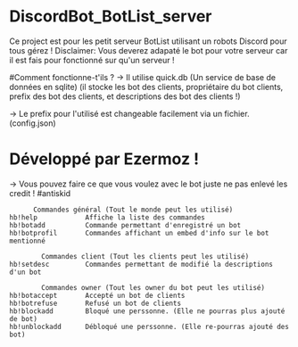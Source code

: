 # DiscordBot_BotList_server
Ce project est pour les petit serveur BotList utilisant un robots Discord pour tous gérez ! Disclaimer: Vous deverez adapaté le bot pour votre serveur car il est fais pour fonctionné sur qu'un serveur !

#Comment fonctionne-t'ils ?
-> Il utilise quick.db (Un service de base de données en sqlite)
 (il stocke les bot des clients, propriétaire du bot clients, prefix des bot des clients, et descriptions des bot des clients !)
 
 -> Le prefix pour l'utilisé est changeable facilement via un fichier. (config.json)

# Développé par Ezermoz ! 
-> Vous pouvez faire ce que vous voulez avec le bot juste ne pas enlevé les credit !
    #antiskid
    
  ```
        Commandes général (Tout le monde peut les utilisé)
hb!help            Affiche la liste des commandes
hb!botadd          Commande permettant d'enregistré un bot
hb!botprofil       Commandes affichant un embed d'info sur le bot mentionné
```

```
        Commandes client (Tout les clients peut les utilisé)
hb!setdesc         Commandes permettant de modifié la descriptions d'un bot
```

```
        Commandes owner (Tout les owner du bot peut les utilisé)
hb!botaccept       Accepté un bot de clients
hb!botrefuse       Refusé un bot de clients
hb!blockadd        Bloqué une perssonne. (Elle ne pourras plus ajouté de bot)
hb!unblockadd      Débloqué une perssonne. (Elle re-pourras ajouté des bot)
```
